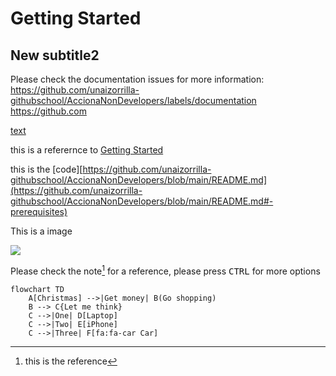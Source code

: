 # Getting Started

## New subtitle2

Please check the documentation issues for more information: https://github.com/unaizorrilla-githubschool/AccionaNonDevelopers/labels/documentation
https://github.com

[text](https://github.com)

this is a referernce to [Getting Started](#Getting-Started)

this is the [code][https://github.com/unaizorrilla-githubschool/AccionaNonDevelopers/blob/main/README.md](https://github.com/unaizorrilla-githubschool/AccionaNonDevelopers/blob/main/README.md#-prerequisites)

This is a image


![](https://www.nationalgeographic.com.es/medio/2022/12/12/caballo-1_c26bdfb7_221212154643_1280x720.jpg)


Please check the note[^1] for a reference, please press <kbd>CTRL</kbd> for more options


[^1]: this is the reference

```mermaid
flowchart TD
    A[Christmas] -->|Get money| B(Go shopping)
    B --> C{Let me think}
    C -->|One| D[Laptop]
    C -->|Two| E[iPhone]
    C -->|Three| F[fa:fa-car Car]
```
